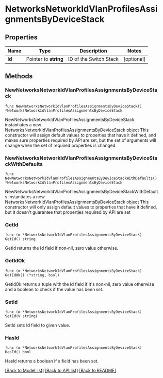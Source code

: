 # NetworksNetworkIdVlanProfilesAssignmentsByDeviceStack

## Properties

Name | Type | Description | Notes
------------ | ------------- | ------------- | -------------
**Id** | Pointer to **string** | ID of the Switch Stack | [optional] 

## Methods

### NewNetworksNetworkIdVlanProfilesAssignmentsByDeviceStack

`func NewNetworksNetworkIdVlanProfilesAssignmentsByDeviceStack() *NetworksNetworkIdVlanProfilesAssignmentsByDeviceStack`

NewNetworksNetworkIdVlanProfilesAssignmentsByDeviceStack instantiates a new NetworksNetworkIdVlanProfilesAssignmentsByDeviceStack object
This constructor will assign default values to properties that have it defined,
and makes sure properties required by API are set, but the set of arguments
will change when the set of required properties is changed

### NewNetworksNetworkIdVlanProfilesAssignmentsByDeviceStackWithDefaults

`func NewNetworksNetworkIdVlanProfilesAssignmentsByDeviceStackWithDefaults() *NetworksNetworkIdVlanProfilesAssignmentsByDeviceStack`

NewNetworksNetworkIdVlanProfilesAssignmentsByDeviceStackWithDefaults instantiates a new NetworksNetworkIdVlanProfilesAssignmentsByDeviceStack object
This constructor will only assign default values to properties that have it defined,
but it doesn't guarantee that properties required by API are set

### GetId

`func (o *NetworksNetworkIdVlanProfilesAssignmentsByDeviceStack) GetId() string`

GetId returns the Id field if non-nil, zero value otherwise.

### GetIdOk

`func (o *NetworksNetworkIdVlanProfilesAssignmentsByDeviceStack) GetIdOk() (*string, bool)`

GetIdOk returns a tuple with the Id field if it's non-nil, zero value otherwise
and a boolean to check if the value has been set.

### SetId

`func (o *NetworksNetworkIdVlanProfilesAssignmentsByDeviceStack) SetId(v string)`

SetId sets Id field to given value.

### HasId

`func (o *NetworksNetworkIdVlanProfilesAssignmentsByDeviceStack) HasId() bool`

HasId returns a boolean if a field has been set.


[[Back to Model list]](../README.md#documentation-for-models) [[Back to API list]](../README.md#documentation-for-api-endpoints) [[Back to README]](../README.md)


